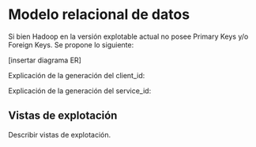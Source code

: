 # Modelo relacional de datos

Si bien Hadoop en la versión explotable actual no posee Primary Keys y/o Foreign Keys.
Se propone lo siguiente:

[insertar diagrama ER]

Explicación de la generación del client_id:

Explicación de la generación del service_id:

## Vistas de explotación

Describir vistas de explotación.


